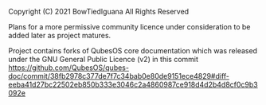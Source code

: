 Copyright (C) 2021 BowTiedIguana
 All Rights Reserved

Plans for a more permissive community licence under consideration to be added later as project matures.

Project contains forks of QubesOS core documentation which was released under the GNU General Public Licence (v2) in this commit https://github.com/QubesOS/qubes-doc/commit/38fb2978c377de7f7c34bab0e80de9151ece4829#diff-eeba41d27bc22502eb850b333e3046c2a4860987ce918d4d2b4d8cf0c9b3092e
